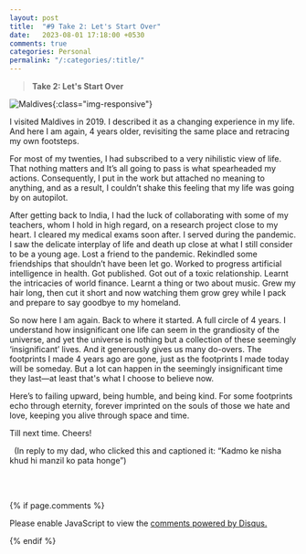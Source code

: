 ```yaml
---
layout: post
title:  "#9 Take 2: Let's Start Over"
date:   2023-08-01 17:18:00 +0530
comments: true
categories: Personal
permalink: "/:categories/:title/"
---
```

<p><blockquote><b>Take 2: Let's Start Over</b></blockquote></p>

![Maldives](/images/maldives.jpg){:class="img-responsive"}

I visited Maldives in 2019. I described it as a changing experience in my life.
And here I am again, 4 years older, revisiting the same place and retracing my own footsteps.<br/>

For most of my twenties, I had subscribed to a very nihilistic view of life. That nothing matters and It’s all going to pass is what spearheaded my actions. Consequently, I put in the work but attached no meaning to anything, and as a result, I couldn’t shake this feeling that my life was going by on autopilot.</b>


After getting back to India, I had the luck of collaborating with some of my teachers, whom I hold in high regard, on a research project close to my heart. I cleared my medical exams soon after. I served during the pandemic. I saw the delicate interplay of life and death up close at what I still consider to be a young age. Lost a friend to the pandemic. Rekindled some friendships that shouldn’t have been let go. Worked to progress artificial intelligence in health. Got published. Got out of a toxic relationship. Learnt the intricacies of world finance. Learnt a thing or two about music. Grew my hair long, then cut it short and now watching them grow grey while I pack and prepare to say goodbye to my homeland.</b>


So now here I am again. Back to where it started. A full circle of 4 years. I understand how insignificant one life can seem in the grandiosity of the universe, and yet the universe is nothing but a collection of these seemingly ‘insignificant’ lives. And it generously gives us many do-overs.
The footprints I made 4 years ago are gone, just as the footprints I made today will be someday. But a lot can happen in the seemingly insignificant time they last—at least that's what I choose to believe now.</b>


Here’s to failing upward, being humble, and being kind. For some footprints echo through eternity, forever imprinted on the souls of those we hate and love, keeping you alive through space and time.</b>

Till next time. Cheers!</b>

 
(In reply to my dad, who clicked this and captioned it: “Kadmo ke nisha khud hi manzil ko pata honge”)

<br/>
<br/>

 {% if page.comments %}
<div id="disqus_thread"></div>
<script>

/**
*  RECOMMENDED CONFIGURATION VARIABLES: EDIT AND UNCOMMENT THE SECTION BELOW TO INSERT DYNAMIC VALUES FROM YOUR PLATFORM OR CMS.
*  LEARN WHY DEFINING THESE VARIABLES IS IMPORTANT: https://disqus.com/admin/universalcode/#configuration-variables*/
/*
var disqus_config = function () {
this.page.url = PAGE_URL;  // Replace PAGE_URL with your page's canonical URL variable
this.page.identifier = PAGE_IDENTIFIER; // Replace PAGE_IDENTIFIER with your page's unique identifier variable
};
*/
(function() { // DON'T EDIT BELOW THIS LINE
var d = document, s = d.createElement('script');
s.src = 'https://https-ieshitva-com-1.disqus.com/embed.js';
s.setAttribute('data-timestamp', +new Date());
(d.head || d.body).appendChild(s);
})();
</script>
<noscript>Please enable JavaScript to view the <a href="https://disqus.com/?ref_noscript">comments powered by Disqus.</a></noscript>
                            
{% endif %}